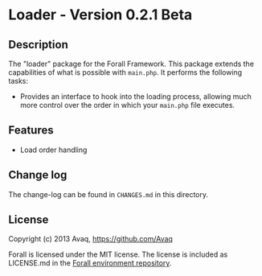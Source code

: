 # Loader - Version 0.2.1 Beta

## Description

The "loader" package for the Forall Framework. This package extends the capabilities of
what is possible with `main.php`. It performs the following tasks:

* Provides an interface to hook into the loading process, allowing much more control over
  the order in which your `main.php` file executes.

## Features

* Load order handling

## Change log

The change-log can be found in `CHANGES.md` in this directory.

## License

Copyright (c) 2013 Avaq, https://github.com/Avaq

Forall is licensed under the MIT license. The license is included as LICENSE.md in the
[Forall environment repository](https://github.com/ForallFramework/Forall).
